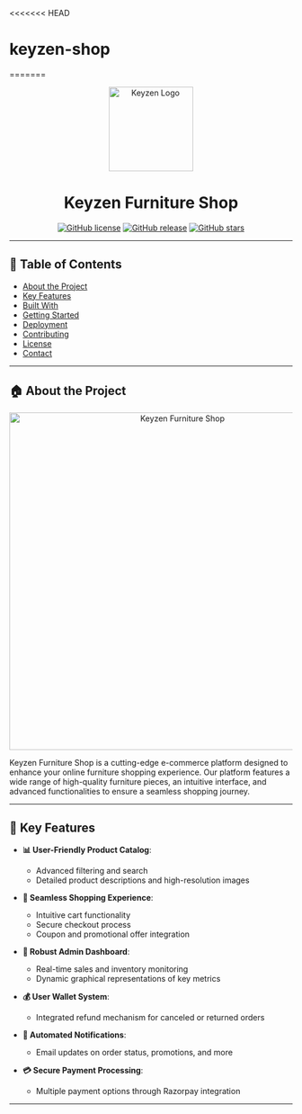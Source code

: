 <<<<<<< HEAD
# keyzen-shop
=======
<div align="center">
  <img src="https://scontent-bom2-1.xx.fbcdn.net/v/t39.30808-6/453999291_122104429784449942_8781013130901857629_n.jpg?_nc_cat=101&ccb=1-7&_nc_sid=127cfc&_nc_ohc=57znYWzWze4Q7kNvgFPOU2C&_nc_ht=scontent-bom2-1.xx&oh=00_AYA24M_7uhsihTZZW8U680iu5VVtsP6a-koG-IPfy_i-Xw&oe=66B66CC9" alt="Keyzen Logo" width="150"/>

  # Keyzen Furniture Shop


  [![GitHub license](https://img.shields.io/github/license/mskcmd/keyzen-shop.svg)](https://github.com/mskcmd/keyzen-shop/blob/master/LICENSE)
  [![GitHub release](https://img.shields.io/github/release/mskcmd/keyzen-shop.svg)](https://github.com/mskcmd/keyzen-shop/releases/)
  [![GitHub stars](https://img.shields.io/github/stars/mskcmd/keyzen-shop.svg)](https://github.com/mskcmd/keyzen-shop/stargazers)
</div>

---

## 📌 Table of Contents
- [About the Project](#about-the-project)
- [Key Features](#key-features)
- [Built With](#built-with)
- [Getting Started](#getting-started)
- [Deployment](#deployment)
- [Contributing](#contributing)
- [License](#license)
- [Contact](#contact)

---

## 🏠 About the Project

<div align="center">
  <img src="https://scontent-bom2-1.xx.fbcdn.net/v/t39.30808-6/453970178_122104283300449942_172269100955854476_n.jpg?stp=dst-jpg_p180x540&_nc_cat=101&ccb=1-7&_nc_sid=127cfc&_nc_ohc=w90aei3m_foQ7kNvgECfLze&_nc_ht=scontent-bom2-1.xx&oh=00_AYDxJwYq-VvDNYdBzQfSAZm4Oe9z0IN8Bb3b3Vn42IKZTg&oe=66B60C61" alt="Keyzen Furniture Shop" width="600"/>
</div>

Keyzen Furniture Shop is a cutting-edge e-commerce platform designed to enhance your online furniture shopping experience. Our platform features a wide range of high-quality furniture pieces, an intuitive interface, and advanced functionalities to ensure a seamless shopping journey.

---

## 🌟 Key Features

- **📊 User-Friendly Product Catalog**: 
  - Advanced filtering and search
  - Detailed product descriptions and high-resolution images

- **🛒 Seamless Shopping Experience**:
  - Intuitive cart functionality
  - Secure checkout process
  - Coupon and promotional offer integration

- **💼 Robust Admin Dashboard**:
  - Real-time sales and inventory monitoring
  - Dynamic graphical representations of key metrics

- **💰 User Wallet System**:
  - Integrated refund mechanism for canceled or returned orders

- **📧 Automated Notifications**:
  - Email updates on order status, promotions, and more

- **💳 Secure Payment Processing**:
  - Multiple payment options through Razorpay integration

---
